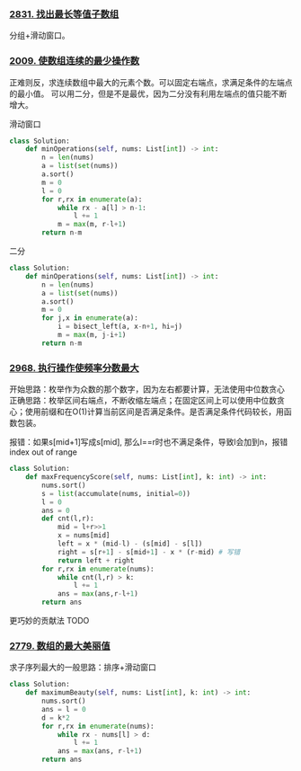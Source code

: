 
### [2831. 找出最长等值子数组](https://leetcode.cn/problems/find-the-longest-equal-subarray/description/?envType=daily-question&envId=2024-05-23)

分组+滑动窗口。
### [2009. 使数组连续的最少操作数](https://leetcode.cn/problems/minimum-number-of-operations-to-make-array-continuous/description/)

正难则反，求连续数组中最大的元素个数。可以固定右端点，求满足条件的左端点的最小值。
可以用二分，但是不是最优，因为二分没有利用左端点的值只能不断增大。

滑动窗口
```py
class Solution:
    def minOperations(self, nums: List[int]) -> int:
        n = len(nums)
        a = list(set(nums))
        a.sort()
        m = 0
        l = 0
        for r,rx in enumerate(a):
            while rx - a[l] > n-1:
                l += 1
            m = max(m, r-l+1)
        return n-m
```

二分
```py
class Solution:
    def minOperations(self, nums: List[int]) -> int:
        n = len(nums)
        a = list(set(nums))
        a.sort()
        m = 0
        for j,x in enumerate(a):
            i = bisect_left(a, x-n+1, hi=j)
            m = max(m, j-i+1)
        return n-m
```

### [2968\. 执行操作使频率分数最大](https://leetcode.cn/problems/apply-operations-to-maximize-frequency-score/)

开始思路：枚举作为众数的那个数字，因为左右都要计算，无法使用中位数贪心
正确思路：枚举区间右端点，不断收缩左端点；在固定区间上可以使用中位数贪心；使用前缀和在O(1)计算当前区间是否满足条件。是否满足条件代码较长，用函数包装。

报错：如果s[mid+1]写成s[mid], 那么l==r时也不满足条件，导致l会加到n，报错index out of range
```py
class Solution:
    def maxFrequencyScore(self, nums: List[int], k: int) -> int:
        nums.sort()
        s = list(accumulate(nums, initial=0))
        l = 0
        ans = 0
        def cnt(l,r):
            mid = l+r>>1
            x = nums[mid]
            left = x * (mid-l) - (s[mid] - s[l])
            right = s[r+1] - s[mid+1] - x * (r-mid) # 写错
            return left + right
        for r,rx in enumerate(nums):
            while cnt(l,r) > k:
                l += 1
            ans = max(ans,r-l+1)
        return ans
```

更巧妙的贡献法
TODO

### [2779\. 数组的最大美丽值](https://leetcode.cn/problems/maximum-beauty-of-an-array-after-applying-operation/)

求子序列最大的一般思路：排序+滑动窗口
```py
class Solution:
    def maximumBeauty(self, nums: List[int], k: int) -> int:
        nums.sort()
        ans = l = 0
        d = k*2
        for r,rx in enumerate(nums):
            while rx - nums[l] > d:
                l += 1
            ans = max(ans, r-l+1)
        return ans
```